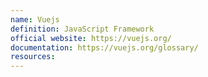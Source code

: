 ```yaml
---
name: Vuejs
definition: JavaScript Framework
official website: https://vuejs.org/
documentation: https://vuejs.org/glossary/
resources:
---
```

